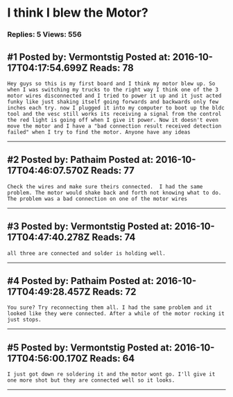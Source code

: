 # I think I blew the Motor?

### Replies: 5 Views: 556

## \#1 Posted by: Vermontstig Posted at: 2016-10-17T04:17:54.699Z Reads: 78

```
Hey guys so this is my first board and I think my motor blew up. So when I was switching my trucks to the right way I think one of the 3 motor wires disconnected and I tried to power it up and it just acted funky like just shaking itself going forwards and backwards only few inches each try. now I plugged it into my computer to boot up the bldc tool and the vesc still works its receiving a signal from the control the red light is going off when I give it power. Now it doesn't even move the motor and I have a "bad connection result received detection failed" when I try to find the motor. Anyone have any ideas
```

---
## \#2 Posted by: Pathaim Posted at: 2016-10-17T04:46:07.570Z Reads: 77

```
Check the wires and make sure theirs connected.  I had the same problem. The motor would shake back and forth not knowing what to do. The problem was a bad connection on one of the motor wires
```

---
## \#3 Posted by: Vermontstig Posted at: 2016-10-17T04:47:40.278Z Reads: 74

```
all three are connected and solder is holding well.
```

---
## \#4 Posted by: Pathaim Posted at: 2016-10-17T04:49:28.457Z Reads: 72

```
You sure? Try reconnecting them all. I had the same problem and it looked like they were connected. After a while of the motor rocking it just stops.
```

---
## \#5 Posted by: Vermontstig Posted at: 2016-10-17T04:56:00.170Z Reads: 64

```
I just got down re soldering it and the motor wont go. I'll give it one more shot but they are connected well so it looks.
```

---
